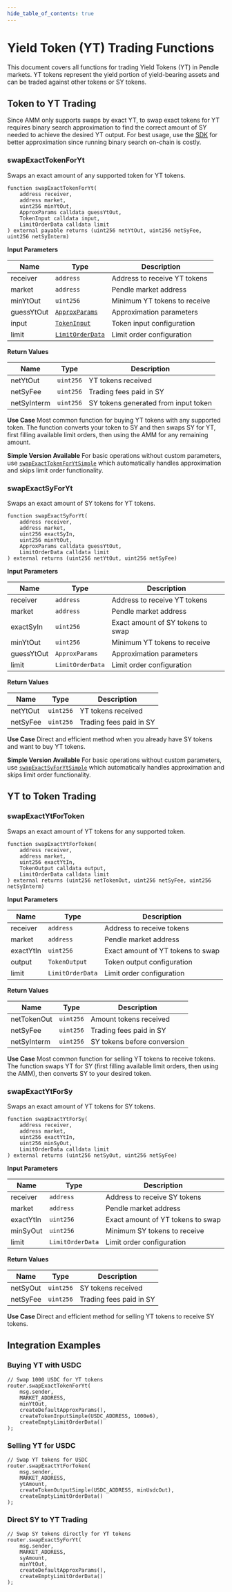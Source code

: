 ```yaml
---
hide_table_of_contents: true
---
```


# Yield Token (YT) Trading Functions

This document covers all functions for trading Yield Tokens (YT) in Pendle markets. YT tokens represent the yield portion of yield-bearing assets and can be traded against other tokens or SY tokens.

## Token to YT Trading

Since AMM only supports swaps by exact YT, to swap exact tokens for YT requires binary search approximation to find the correct amount of SY needed to achieve the desired YT output. For best usage, use the [SDK](/v2/Developers/Backend/BackendAndHostedSDK#features) for better approximation since running binary search on-chain is costly.

### swapExactTokenForYt

Swaps an exact amount of any supported token for YT tokens.

```solidity
function swapExactTokenForYt(
    address receiver,
    address market,
    uint256 minYtOut,
    ApproxParams calldata guessYtOut,
    TokenInput calldata input,
    LimitOrderData calldata limit
) external payable returns (uint256 netYtOut, uint256 netSyFee, uint256 netSyInterm)
```

**Input Parameters**

| Name | Type | Description |
|------|------|-------------|
| receiver | `address` | Address to receive YT tokens |
| market | `address` | Pendle market address |
| minYtOut | `uint256` | Minimum YT tokens to receive |
| guessYtOut | [`ApproxParams`](/v2/Developers/Contracts/PendleRouter/types#approxparams) | Approximation parameters |
| input | [`TokenInput`](/v2/Developers/Contracts/PendleRouter/types#tokeninput) | Token input configuration |
| limit | [`LimitOrderData`](/v2/Developers/Contracts/PendleRouter/types#limitorderdata) | Limit order configuration |

**Return Values**

| Name | Type | Description |
|------|------|-------------|
| netYtOut | `uint256` | YT tokens received |
| netSyFee | `uint256` | Trading fees paid in SY |
| netSyInterm | `uint256` | SY tokens generated from input token |

**Use Case**
Most common function for buying YT tokens with any supported token. The function converts your token to SY and then swaps SY for YT, first filling available limit orders, then using the AMM for any remaining amount.

**Simple Version Available**
For basic operations without custom parameters, use [`swapExactTokenForYtSimple`](/Developers/Contracts/PendleRouter/SimpleFunctions#swapexacttokenforytSimple) which automatically handles approximation and skips limit order functionality.

### swapExactSyForYt

Swaps an exact amount of SY tokens for YT tokens.

```solidity
function swapExactSyForYt(
    address receiver,
    address market,
    uint256 exactSyIn,
    uint256 minYtOut,
    ApproxParams calldata guessYtOut,
    LimitOrderData calldata limit
) external returns (uint256 netYtOut, uint256 netSyFee)
```

**Input Parameters**

| Name | Type | Description |
|------|------|-------------|
| receiver | `address` | Address to receive YT tokens |
| market | `address` | Pendle market address |
| exactSyIn | `uint256` | Exact amount of SY tokens to swap |
| minYtOut | `uint256` | Minimum YT tokens to receive |
| guessYtOut | `ApproxParams` | Approximation parameters |
| limit | `LimitOrderData` | Limit order configuration |

**Return Values**

| Name | Type | Description |
|------|------|-------------|
| netYtOut | `uint256` | YT tokens received |
| netSyFee | `uint256` | Trading fees paid in SY |

**Use Case**
Direct and efficient method when you already have SY tokens and want to buy YT tokens.

**Simple Version Available**
For basic operations without custom parameters, use [`swapExactSyForYtSimple`](/Developers/Contracts/PendleRouter/SimpleFunctions#swapexactsyforytSimple) which automatically handles approximation and skips limit order functionality.

## YT to Token Trading

### swapExactYtForToken

Swaps an exact amount of YT tokens for any supported token.

```solidity
function swapExactYtForToken(
    address receiver,
    address market,
    uint256 exactYtIn,
    TokenOutput calldata output,
    LimitOrderData calldata limit
) external returns (uint256 netTokenOut, uint256 netSyFee, uint256 netSyInterm)
```

**Input Parameters**

| Name | Type | Description |
|------|------|-------------|
| receiver | `address` | Address to receive tokens |
| market | `address` | Pendle market address |
| exactYtIn | `uint256` | Exact amount of YT tokens to swap |
| output | `TokenOutput` | Token output configuration |
| limit | `LimitOrderData` | Limit order configuration |

**Return Values**

| Name | Type | Description |
|------|------|-------------|
| netTokenOut | `uint256` | Amount tokens received |
| netSyFee | `uint256` | Trading fees paid in SY |
| netSyInterm | `uint256` | SY tokens before conversion |

**Use Case**
Most common function for selling YT tokens to receive tokens. The function swaps YT for SY (first filling available limit orders, then using the AMM), then converts SY to your desired token.

### swapExactYtForSy

Swaps an exact amount of YT tokens for SY tokens.

```solidity
function swapExactYtForSy(
    address receiver,
    address market,
    uint256 exactYtIn,
    uint256 minSyOut,
    LimitOrderData calldata limit
) external returns (uint256 netSyOut, uint256 netSyFee)
```

**Input Parameters**

| Name | Type | Description |
|------|------|-------------|
| receiver | `address` | Address to receive SY tokens |
| market | `address` | Pendle market address |
| exactYtIn | `uint256` | Exact amount of YT tokens to swap |
| minSyOut | `uint256` | Minimum SY tokens to receive |
| limit | `LimitOrderData` | Limit order configuration |

**Return Values**

| Name | Type | Description |
|------|------|-------------|
| netSyOut | `uint256` | SY tokens received |
| netSyFee | `uint256` | Trading fees paid in SY |

**Use Case**
Direct and efficient method for selling YT tokens to receive SY tokens.

## Integration Examples

### Buying YT with USDC
```solidity
// Swap 1000 USDC for YT tokens
router.swapExactTokenForYt(
    msg.sender,
    MARKET_ADDRESS,
    minYtOut,
    createDefaultApproxParams(),
    createTokenInputSimple(USDC_ADDRESS, 1000e6),
    createEmptyLimitOrderData()
);
```

### Selling YT for USDC
```solidity
// Swap YT tokens for USDC
router.swapExactYtForToken(
    msg.sender,
    MARKET_ADDRESS,
    ytAmount,
    createTokenOutputSimple(USDC_ADDRESS, minUsdcOut),
    createEmptyLimitOrderData()
);
```

### Direct SY to YT Trading
```solidity
// Swap SY tokens directly for YT tokens
router.swapExactSyForYt(
    msg.sender,
    MARKET_ADDRESS,
    syAmount,
    minYtOut,
    createDefaultApproxParams(),
    createEmptyLimitOrderData()
);
```